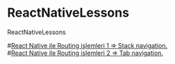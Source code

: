 # ReactNativeLessons
 ReactNativeLessons

#[React Native ile Routing işlemleri 1 => Stack navigation.](https://kubilaybozak.medium.com/react-native-ile-routing-i%C5%9Flemleri-1-stack-navigation-d387630e1d8f)
<br/>
#[React Native ile Routing işlemleri 2 => Tab navigation.](https://kubilaybozak.medium.com/react-native-ile-routing-i%C5%9Flemleri-2-tab-navigation-51010a633812)
